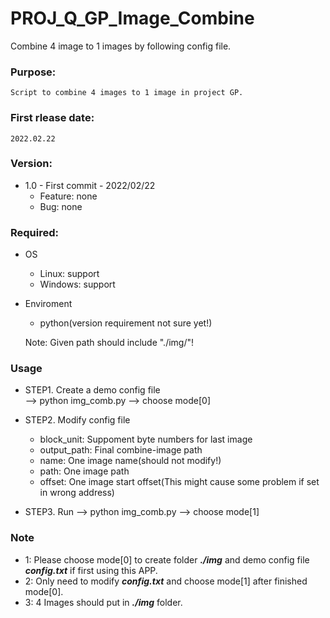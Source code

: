 # PROJ_Q_GP_Image_Combine
Combine 4 image to 1 images by following config file.

### Purpose:
    Script to combine 4 images to 1 image in project GP.

### First rlease date:
    2022.02.22

### Version: 
- 1.0 - First commit - 2022/02/22
  - Feature: none
  - Bug: none

### Required:
- OS
  - Linux: support
  - Windows: support
- Enviroment
  - python(version requirement not sure yet!)

  Note: Given path should include "./img/"!

### Usage
  - STEP1. Create a demo config file\
           --> python img_comb.py --> choose mode[0]
           
  - STEP2. Modify config file
    - block_unit: Suppoment byte numbers for last image
    - output_path: Final combine-image path
    - name: One image name(should not modify!)
    - path: One image path
    - offset: One image start offset(This might cause some problem if set in wrong address)

  - STEP3. Run
           --> python img_comb.py --> choose mode[1]

### Note
- 1: Please choose mode[0] to create folder ***./img*** and demo config file ***config.txt*** if first using this APP.
- 2: Only need to modify ***config.txt*** and choose mode[1] after finished mode[0].
- 3: 4 Images should put in ***./img*** folder.
